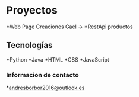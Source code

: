 # Proyectos

  *Web Page Creaciones Gael ->
  *RestApi productos 
  
## Tecnologías

  *Python
  *Java
  *HTML
  *CSS
  *JavaScript
  
### Informacion de contacto

  *andresborbor2016@outlook.es
